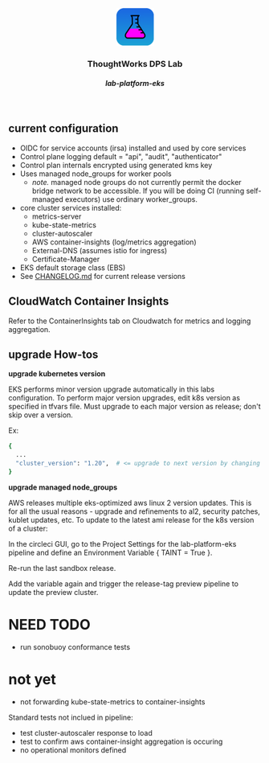 <div align="center">
	<p>
		<img alt="CircleCI Logo" src="https://github.com/ThoughtWorks-DPS/lab-documentation/blob/master/doc/img/dps-lab.png?sanitize=true" width="75" />
	</p>
  <h3>ThoughtWorks DPS Lab</h3>
  <h5>lab-platform-eks</h5>
</div>
<br />

## current configuration

* OIDC for service accounts (irsa) installed and used by core services
* Control plane logging default = "api", "audit", "authenticator"
* Control plan internals encrypted using generated kms key
* Uses managed node_groups for worker pools
  * _note._ managed node groups do not currently permit the docker bridge network to be accessible. If you will be doing CI (running self-managed executors) use ordinary worker_groups.
* core cluster services installed:
  * metrics-server
  * kube-state-metrics
  * cluster-autoscaler
  * AWS container-insights (log/metrics aggregation)
  * External-DNS (assumes istio for ingress)
  * Certificate-Manager
* EKS default storage class (EBS)
* See [CHANGELOG.md](./CHANGELOG.md) for current release versions

## CloudWatch Container Insights

Refer to the ContainerInsights tab on Cloudwatch for metrics and logging aggregation.

## upgrade How-tos

**upgrade kubernetes version**

EKS performs minor version upgrade automatically in this labs configuration. To perform major version upgrades, edit k8s version as specified in tfvars file. Must upgrade to each major version as release; don't skip over a version.

Ex:
```bash
{
  ...
  "cluster_version": "1.20",  # <= upgrade to next version by changing to "1.21"
}
```

**upgrade managed node_groups**

AWS releases multiple eks-optimized aws linux 2 version updates. This is for all the usual reasons - upgrade and refinements to al2, security patches, kublet updates, etc. To update to the latest ami release for the k8s version of a cluster:

In the circleci GUI, go to the Project Settings for the lab-platform-eks pipeline and define an Environment Variable { TAINT = True }.

Re-run the last sandbox release.

Add the variable again and trigger the release-tag preview pipeline to update the preview cluster.

# NEED TODO

- run sonobuoy conformance tests

# not yet

- not forwarding kube-state-metrics to container-insights

Standard tests not inclued in pipeline:

- test cluster-autoscaler response to load
- test to confirm aws container-insight aggregation is occuring
- no operational monitors defined
